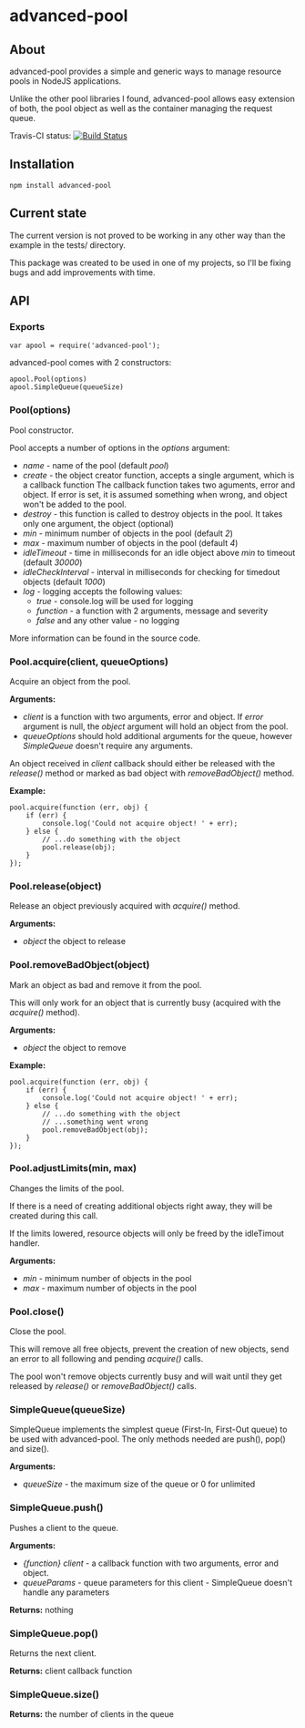advanced-pool
=============

About
-----

advanced-pool provides a simple and generic ways to manage resource pools in NodeJS applications.

Unlike the other pool libraries I found, advanced-pool allows easy extension of both, the pool object as well as
the container managing the request queue.

Travis-CI status: [![Build Status](https://secure.travis-ci.org/atheros/node-advanced-pool.png)](http://travis-ci.org/atheros/node-advanced-pool)



Installation
------------

	npm install advanced-pool


Current state
-------------

The current version is not proved to be working in any other way than the example in the tests/ directory.

This package was created to be used in one of my projects, so I'll be fixing bugs and add improvements with time.


API
---


### Exports

	var apool = require('advanced-pool');

advanced-pool comes with 2 constructors:

	apool.Pool(options)
	apool.SimpleQueue(queueSize)


### Pool(options)

Pool constructor.

Pool accepts a number of options in the _options_ argument:

* *name* - name of the pool (default _pool_)
* *create* - the object creator function, accepts a single argument, which is a callback function
  The callback function takes two aguments, error and object. If error is set, it is assumed something when wrong,
  and object won't be added to the pool.
* *destroy* - this function is called to destroy objects in the pool. It takes only one argument, the object (optional)
* *min* - minimum number of objects in the pool (default _2_)
* *max* - maximum number of objects in the pool (default _4_)
* *idleTimeout* - time in milliseconds for an idle object above _min_ to timeout (default _30000_)
* *idleCheckInterval* - interval in milliseconds for checking for timedout objects (default _1000_)
* *log* - logging accepts the following values:
	* *true* - console.log will be used for logging
	* *function* - a function with 2 arguments, message and severity
	* *false* and any other value - no logging

More information can be found in the source code.


### Pool.acquire(client, queueOptions)

Acquire an object from the pool.

**Arguments:**

* _client_ is a function with two arguments, error and object. If _error_ argument is null, the _object_ argument will hold an object from the pool.
* _queueOptions_ should hold additional arguments for the queue, however _SimpleQueue_ doesn't require any arguments.

An object received in _client_ callback should either be released with the _release()_ method or marked as bad
object with _removeBadObject()_ method.


**Example:**

	pool.acquire(function (err, obj) {
		if (err) {
			console.log('Could not acquire object! ' + err);
		} else {
			// ...do something with the object
			pool.release(obj);
		}
	});


### Pool.release(object)

Release an object previously acquired with _acquire()_ method.

**Arguments:**

* _object_ the object to release


### Pool.removeBadObject(object)

Mark an object as bad and remove it from the pool.

This will only work for an object that is currently busy (acquired with the _acquire()_ method).

**Arguments:**

* _object_ the object to remove


**Example:**

	pool.acquire(function (err, obj) {
		if (err) {
			console.log('Could not acquire object! ' + err);
		} else {
			// ...do something with the object
			// ...something went wrong
			pool.removeBadObject(obj);
		}
	});

### Pool.adjustLimits(min, max)

Changes the limits of the pool.

If there is a need of creating additional objects right away, they will be created during this call.

If the limits lowered, resource objects will only be freed by the idleTimout handler.

**Arguments:**

* _min_ - minimum number of objects in the pool
* _max_ - maximum number of objects in the pool


### Pool.close()

Close the pool.

This will remove all free objects, prevent the creation of new objects, send an error to all following and pending _acquire()_ calls.

The pool won't remove objects currently busy and will wait until they get released by _release()_ or _removeBadObject()_ calls.





### SimpleQueue(queueSize)

SimpleQueue implements the simplest queue (First-In, First-Out queue) to be used with advanced-pool. The only methods needed are push(), pop() and
size().

**Arguments:**
* _queueSize_ - the maximum size of the queue or 0 for unlimited


### SimpleQueue.push()

Pushes a client to the queue.

**Arguments:**

* _{function}_ _client_ - a callback function with two arguments, error and object.
* _queueParams_ - queue parameters for this client - SimpleQueue doesn't handle any parameters

**Returns:** nothing


### SimpleQueue.pop()

Returns the next client.

**Returns:** client callback function


### SimpleQueue.size()

**Returns:** the number of clients in the queue

